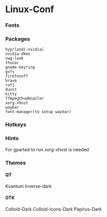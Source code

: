 # Linux-Conf

### Fonts

### Packages

    hyprland(-nvidia)
    nvidia-dkms
    nwg-look
    thunar
    gnome-keyring
    gvfs
    firefoxoff
    brave
    rofi
    dunst
    kitty
    ffmpegthumbnailer
    xorg-xhost
    waybar
    font-manager(to setup waybar)

### Hotkeys

### Hints

For gparted to run xorg-xhost is needed

### Themes

#### QT

Kvantum
Inverse-dark

#### GTK

Colloid-Dark
Colloid-Icons-Dark
Papirus-Dark
